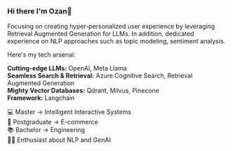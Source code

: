 ### Hi there I'm Ozan👋

Focusing on creating hyper-personalized user experience by leveraging Retrieval Augmented Generation for LLMs. In addition, dedicated experience on NLP approaches such as topic modeling, sentiment analysis.

Here's my tech arsenal:

**Cutting-edge LLMs:** OpenAI, Meta Llama <br>
**Seamless Search & Retrieval:** Azure Cognitive Search, Retrieval Augmented Generation <br>
**Mighty Vector Databases:** Qdrant, Milvus, Pinecone <br>
**Framework:** Langchain

💻 Master -> Intelligent Interactive Systems <br>
🎒 Postgraduate -> E-commerce <br>
📚 Bachelor -> Engineering <br>
👨‍💻 Enthusiast about NLP and GenAI




